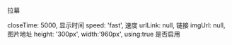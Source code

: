 拉幕

closeTime: 5000, 显示时间
speed: 'fast',   速度
urlLink: null,   链接
imgUrl: null,    图片地址
height: '300px',
width:'960px',
using:true       是否启用
